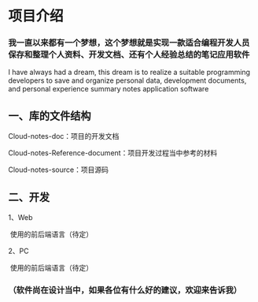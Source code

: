 # 项目介绍

### **我一直以来都有一个梦想，这个梦想就是实现一款适合编程开发人员保存和整理个人资料、开发文档、还有个人经验总结的笔记应用软件**

I have always had a dream, this dream is to realize a suitable programming developers to save and organize personal data, development documents, and personal experience summary notes application software



## 一、库的文件结构

Cloud-notes-doc：项目的开发文档

Cloud-notes-Reference-document：项目开发过程当中参考的材料

Cloud-notes-source：项目源码



## 二、开发

1、Web

​           使用的前后端语言（待定）

2、PC

​           使用的前后端语言（待定）







### （软件尚在设计当中，如果各位有什么好的建议，欢迎来告诉我）